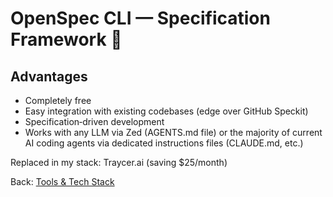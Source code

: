 # OpenSpec CLI — Specification Framework 📐

## Advantages
- Completely free
- Easy integration with existing codebases (edge over GitHub Speckit)
- Specification‑driven development
- Works with any LLM via Zed (AGENTS.md file) or the majority of current AI coding agents via dedicated instructions files (CLAUDE.md, etc.)

Replaced in my stack: Traycer.ai (saving $25/month)

Back: [Tools & Tech Stack](./README.md)
